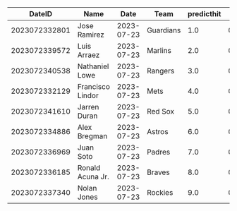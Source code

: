 DateID         |  Name              |  Date        |  Team       |  predicthit  |  predicthitproba     |  hitbool  |  Last7DaysAVG  |  Last15DaysAVG  |  Last30DaysAVG
---------------|--------------------|--------------|-------------|--------------|----------------------|-----------|----------------|-----------------|---------------
2023072332801  |  Jose Ramirez      |  2023-07-23  |  Guardians  |  1.0         |  0.6182846021365822  |  False    |  0.4           |  0.333          |  0.297
2023072339572  |  Luis Arraez       |  2023-07-23  |  Marlins    |  2.0         |  0.6169048185815239  |  False    |  0.231         |  0.282          |  0.313
2023072340538  |  Nathaniel Lowe    |  2023-07-23  |  Rangers    |  3.0         |  0.6082217411293205  |  False    |  0.409         |  0.417          |  0.313
2023072332129  |  Francisco Lindor  |  2023-07-23  |  Mets       |  4.0         |  0.6046761549134605  |  False    |  0.091         |  0.111          |  0.256
2023072341610  |  Jarren Duran      |  2023-07-23  |  Red Sox    |  5.0         |  0.6015956388565421  |  False    |  0.25          |  0.333          |  0.4
2023072334886  |  Alex Bregman      |  2023-07-23  |  Astros     |  6.0         |  0.6015743955967205  |  False    |  0.458         |  0.333          |  0.263
2023072336969  |  Juan Soto         |  2023-07-23  |  Padres     |  7.0         |  0.5995549829016984  |  False    |  0.3           |  0.237          |  0.265
2023072336185  |  Ronald Acuna Jr.  |  2023-07-23  |  Braves     |  8.0         |  0.5994706013565247  |  False    |  0.292         |  0.3            |  0.348
2023072337340  |  Nolan Jones       |  2023-07-23  |  Rockies    |  9.0         |  0.5992519154094461  |  False    |  0.214         |  0.167          |  0.164
